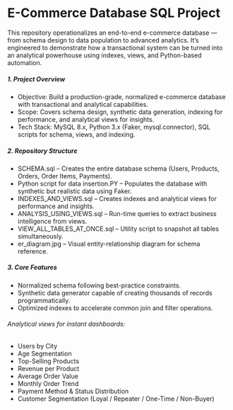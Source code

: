 # E-Commerce Database SQL Project



This repository operationalizes an end-to-end e-commerce database — from schema design to data population to advanced analytics. It’s engineered to demonstrate how a transactional system can be turned into an analytical powerhouse using indexes, views, and Python-based automation.



##### 1\. Project Overview



* Objective: Build a production-grade, normalized e-commerce database with transactional and analytical capabilities.
* Scope: Covers schema design, synthetic data generation, indexing for performance, and analytical views for insights.
* Tech Stack: MySQL 8.x, Python 3.x (Faker, mysql.connector), SQL scripts for schema, views, and indexing.



##### 2\. Repository Structure



* SCHEMA.sql – Creates the entire database schema (Users, Products, Orders, Order Items, Payments).
* Python script for data insertion.PY – Populates the database with synthetic but realistic data using Faker.
* INDEXES\_AND\_VIEWS.sql – Creates indexes and analytical views for performance and insights.
* ANALYSIS\_USING\_VIEWS.sql – Run-time queries to extract business intelligence from views.
* VIEW\_ALL\_TABLES\_AT\_ONCE.sql – Utility script to snapshot all tables simultaneously.
* er\_diagram.jpg – Visual entity-relationship diagram for schema reference.



##### 3\. Core Features



* Normalized schema following best-practice constraints.
* Synthetic data generator capable of creating thousands of records programmatically.
* Optimized indexes to accelerate common join and filter operations.



###### Analytical views for instant dashboards:



* Users by City
* Age Segmentation
* Top-Selling Products
* Revenue per Product
* Average Order Value
* Monthly Order Trend
* Payment Method \& Status Distribution
* Customer Segmentation (Loyal / Repeater / One-Time / Non-Buyer)

